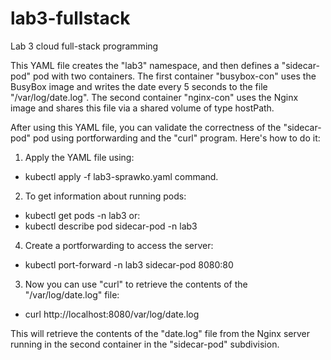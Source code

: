 # lab3-fullstack
Lab 3 cloud full-stack programming


This YAML file creates the "lab3" namespace, and then defines a "sidecar-pod" pod with two containers. The first container "busybox-con" uses the BusyBox image and writes the date every 5 seconds to the file "/var/log/date.log". The second container "nginx-con" uses the Nginx image and shares this file via a shared volume of type hostPath.

After using this YAML file, you can validate the correctness of the "sidecar-pod" pod using portforwarding and the "curl" program. Here's how to do it:

1. Apply the YAML file using:
- kubectl apply -f lab3-sprawko.yaml command.

2. To get information about running pods:
- kubectl get pods -n lab3
  or:
- kubectl describe pod sidecar-pod -n lab3
   
4. Create a portforwarding to access the server:
- kubectl port-forward -n lab3 sidecar-pod 8080:80
  
3. Now you can use "curl" to retrieve the contents of the "/var/log/date.log" file:
- curl http://localhost:8080/var/log/date.log
  
This will retrieve the contents of the "date.log" file from the Nginx server running in the second container in the "sidecar-pod" subdivision.
